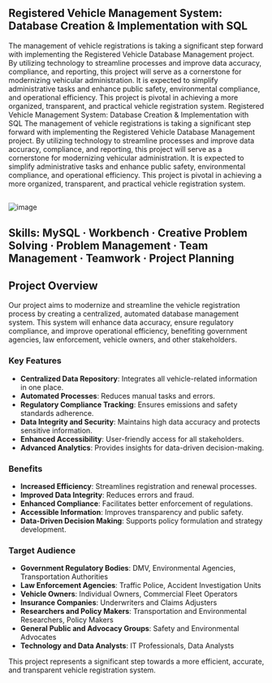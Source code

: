 ## Registered Vehicle Management System: Database Creation & Implementation with SQL
The management of vehicle registrations is taking a significant step forward with implementing
the Registered Vehicle Database Management project. By utilizing technology to streamline processes and improve data accuracy, compliance, and reporting, this project will serve as a cornerstone for modernizing vehicular administration. It is expected to simplify administrative tasks and enhance public safety, environmental compliance, and operational efficiency. This project is pivotal in achieving a more organized, transparent, and practical vehicle registration 
system. Registered Vehicle Management System: Database Creation & Implementation with SQL The management of vehicle registrations is taking a significant step forward with implementing the Registered Vehicle Database Management project. By utilizing technology to streamline processes and improve data accuracy, compliance, and reporting, this project will serve as a cornerstone for modernizing vehicular administration. It is expected to simplify administrative tasks and enhance public safety, environmental compliance, and operational efficiency. This project is pivotal in achieving a more organized, transparent, and practical vehicle registration system.
##
![image](https://github.com/dheerajatmakuri/Registered_Vehicle_Management_Database_System/assets/58382317/6a040f67-a1ed-4de2-8913-cf6443bc3d06)

## Skills: MySQL · Workbench · Creative Problem Solving · Problem Management · Team Management · Teamwork · Project Planning

## Project Overview
Our project aims to modernize and streamline the vehicle registration process by creating a centralized, automated database management system. This system will enhance data accuracy, ensure regulatory compliance, and improve operational efficiency, benefiting government agencies, law enforcement, vehicle owners, and other stakeholders.

### Key Features
- **Centralized Data Repository**: Integrates all vehicle-related information in one place.
- **Automated Processes**: Reduces manual tasks and errors.
- **Regulatory Compliance Tracking**: Ensures emissions and safety standards adherence.
- **Data Integrity and Security**: Maintains high data accuracy and protects sensitive information.
- **Enhanced Accessibility**: User-friendly access for all stakeholders.
- **Advanced Analytics**: Provides insights for data-driven decision-making.

### Benefits
- **Increased Efficiency**: Streamlines registration and renewal processes.
- **Improved Data Integrity**: Reduces errors and fraud.
- **Enhanced Compliance**: Facilitates better enforcement of regulations.
- **Accessible Information**: Improves transparency and public safety.
- **Data-Driven Decision Making**: Supports policy formulation and strategy development.

### Target Audience
- **Government Regulatory Bodies**: DMV, Environmental Agencies, Transportation Authorities
- **Law Enforcement Agencies**: Traffic Police, Accident Investigation Units
- **Vehicle Owners**: Individual Owners, Commercial Fleet Operators
- **Insurance Companies**: Underwriters and Claims Adjusters
- **Researchers and Policy Makers**: Transportation and Environmental Researchers, Policy Makers
- **General Public and Advocacy Groups**: Safety and Environmental Advocates
- **Technology and Data Analysts**: IT Professionals, Data Analysts

This project represents a significant step towards a more efficient, accurate, and transparent vehicle registration system.
